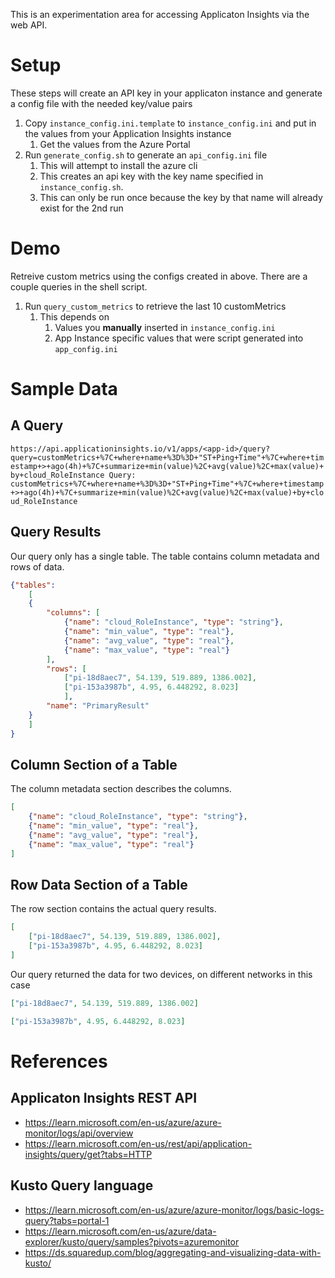 This is an experimentation area for accessing Applicaton Insights via the web API.

# Setup
These steps will create an API key in your applicaton instance and generate a config file with the needed key/value pairs

1. Copy `instance_config.ini.template` to `instance_config.ini` and put in the values from your Application Insights instance
    1. Get the values from the Azure Portal
1. Run `generate_config.sh` to generate an `api_config.ini` file
    1. This will attempt to install the azure cli
    1. This creates an api key with the key name specified in `instance_config.sh`.
    1. This can only be run once because the key by that name will already exist for the 2nd run

# Demo
Retreive custom metrics using the configs created in above. There are a couple queries in the shell script.

1. Run `query_custom_metrics` to retrieve the last 10 customMetrics
    1. This depends on 
        1. Values you **manually** inserted in `instance_config.ini` 
        1. App Instance specific values that were script generated into `app_config.ini`

# Sample Data

## A Query
`https://api.applicationinsights.io/v1/apps/<app-id>/query?query=customMetrics+%7C+where+name+%3D%3D+"ST+Ping+Time"+%7C+where+timestamp+>+ago(4h)+%7C+summarize+min(value)%2C+avg(value)%2C+max(value)+by+cloud_RoleInstance
Query: customMetrics+%7C+where+name+%3D%3D+"ST+Ping+Time"+%7C+where+timestamp+>+ago(4h)+%7C+summarize+min(value)%2C+avg(value)%2C+max(value)+by+cloud_RoleInstance`

## Query Results
Our query only has a single table.  The table contains column metadata and rows of data.
```json
{"tables": 
    [
    {
        "columns": [
            {"name": "cloud_RoleInstance", "type": "string"}, 
            {"name": "min_value", "type": "real"}, 
            {"name": "avg_value", "type": "real"}, 
            {"name": "max_value", "type": "real"}
        ], 
        "rows": [
            ["pi-18d8aec7", 54.139, 519.889, 1386.002], 
            ["pi-153a3987b", 4.95, 6.448292, 8.023]
            ], 
        "name": "PrimaryResult"
    }
    ]
}
```

## Column Section of a Table
The column metadata section describes the columns.
```json
[
    {"name": "cloud_RoleInstance", "type": "string"}, 
    {"name": "min_value", "type": "real"}, 
    {"name": "avg_value", "type": "real"}, 
    {"name": "max_value", "type": "real"}
]
```

## Row Data Section of a Table
The row section contains the actual query results.
```json
[
    ["pi-18d8aec7", 54.139, 519.889, 1386.002], 
    ["pi-153a3987b", 4.95, 6.448292, 8.023]
]
```

Our query returned the data for two devices, on different networks in this case
```json
["pi-18d8aec7", 54.139, 519.889, 1386.002]
```
```json
["pi-153a3987b", 4.95, 6.448292, 8.023]
```

# References

## Applicaton Insights REST API
* https://learn.microsoft.com/en-us/azure/azure-monitor/logs/api/overview
* https://learn.microsoft.com/en-us/rest/api/application-insights/query/get?tabs=HTTP

## Kusto Query language
* https://learn.microsoft.com/en-us/azure/azure-monitor/logs/basic-logs-query?tabs=portal-1
* https://learn.microsoft.com/en-us/azure/data-explorer/kusto/query/samples?pivots=azuremonitor
* https://ds.squaredup.com/blog/aggregating-and-visualizing-data-with-kusto/

